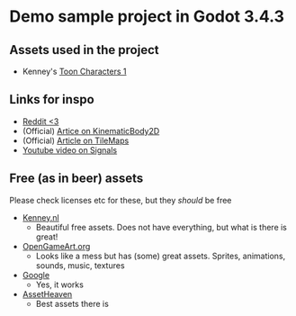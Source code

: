 # Demo sample project in Godot 3.4.3

## Assets used in the project
* Kenney's [Toon Characters 1](https://kenney.nl/assets/toon-characters-1)

## Links for inspo
* [Reddit <3](reddit.com/r/godot)
* (Official) [Artice on KinematicBody2D](https://docs.godotengine.org/en/stable/tutorials/physics/using_kinematic_body_2d.html)
* (Official) [Article on TileMaps](https://docs.godotengine.org/en/stable/tutorials/2d/using_tilemaps.html)
* [Youtube video on Signals](https://www.youtube.com/watch?v=NK_SYVO7lMA)

## Free (as in beer) assets
Please check licenses etc for these, but they _should_ be free
* [Kenney.nl](https://kenney.nl/)
    * Beautiful free assets. Does not have everything, but what is there is great!
* [OpenGameArt.org](https://opengameart.org/)
    * Looks like a mess but has (some) great assets. Sprites, animations, sounds, music, textures
* [Google](https://www.google.com/search?q=free+2d+game+assets)
    * Yes, it works
* [AssetHeaven](https://www.youtube.com/watch?v=dQw4w9WgXcQ)
    * Best assets there is